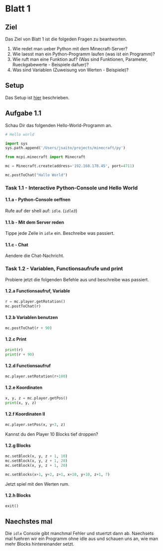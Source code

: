 # Blatt 1

## Ziel

Das Ziel von Blatt 1 ist die folgeden Fragen zu beantworten.

1. Wie redet man ueber Python mit dem Minecraft-Server?
1. Wie laesst man ein Python-Programm laufen (was ist ein Programm)?
1. Wie ruft man eine Funktion auf? (Was sind Funktionen, Parameter, Rueckgabewerte - Beispiele dafuer)?
1. Was sind Variablen (Zuweisung von Werten - Beispiele)?

## Setup

Das Setup ist [hier](https://github.com/mncrft/homecraft.doc) beschrieben.

## Aufgabe 1.1

Schau Dir das folgenden Hello-World-Programm an.

```python
# Hello world

import sys
sys.path.append('/Users/jsaito/projects/minecraft/py')

from mcpi.minecraft import Minecraft

mc = Minecraft.create(address='192.168.178.45', port=4711)

mc.postToChat("Hallo World")
```

### Task 1.1 - Interactive Python-Console und Hello World

#### 1.1.a - Python-Console oeffnen
Rufe auf der shell auf: `idle`. (*`idle3`*)

#### 1.1.b - Mit dem Server reden
Tippe jede Zeile in `idle` ein. Beschreibe was passiert.

#### 1.1.c - Chat
Aendere die Chat-Nachricht.

### Task 1.2 - Variablen, Functionsaufrufe und print

Probiere jetzt die folgenden Befehle aus und beschreibe was passiert.

#### 1.2.a Functionsaufruf, Variable

```python
r = mc.player.getRotation()
mc.postToChat(r)
```

#### 1.2.b Variablen benutzen

```python
mc.postToChat(r + 90)
```

#### 1.2.c Print

```python
print(r)
print(r + 90)
```

#### 1.2.d Functionsaufruf

```python
mc.player.setRotation(r+180)
```

#### 1.2.e Koordinaten

```python
x, y, z = mc.player.getPos()
print(x, y, z)
```


#### 1.2.f Koordinaten II

```python
mc.player.setPos(x, y+3, z)
```

Kannst du den Player 10 Blocks tief droppen?

#### 1.2.g Blocks

```python
mc.setBlock(x, y, z + 1, 10)
mc.setBlock(x, y, z + 1, 20)
mc.setBlock(x, y, z + 1, 20)

mc.setBlocks(x+1, y+2, z+1, x+10, y+10, z+1, 7)
```

Jetzt spiel mit den Werten rum.

#### 1.2.h Blocks

```python
exit()
```

## Naechstes mal

Die `idle` Console gibt manchmal Fehler und stuertzt dann ab.
Naechsets mal fuehren wir ein Programm ohne idle aus und schauen uns an, wie man mehr Blocks hintereinander setzt.
